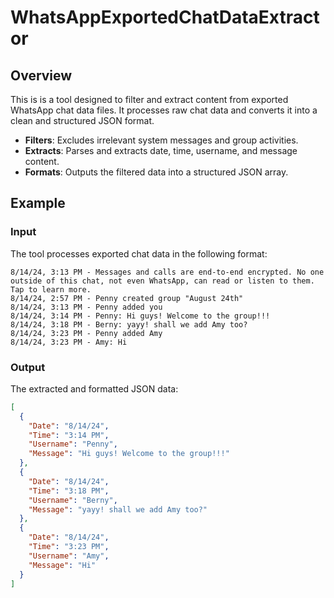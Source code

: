 # WhatsAppExportedChatDataExtractor

## Overview

This is is a tool designed to filter and extract content from exported WhatsApp chat data files. It processes raw chat data and converts it into a clean and structured JSON format.

- **Filters**: Excludes irrelevant system messages and group activities.
- **Extracts**: Parses and extracts date, time, username, and message content.
- **Formats**: Outputs the filtered data into a structured JSON array.

## Example

### Input

The tool processes exported chat data in the following format:

```
8/14/24, 3:13 PM - Messages and calls are end-to-end encrypted. No one outside of this chat, not even WhatsApp, can read or listen to them. Tap to learn more.
8/14/24, 2:57 PM - Penny created group "August 24th"
8/14/24, 3:13 PM - Penny added you
8/14/24, 3:14 PM - Penny: Hi guys! Welcome to the group!!!
8/14/24, 3:18 PM - Berny: yayy! shall we add Amy too?
8/14/24, 3:23 PM - Penny added Amy
8/14/24, 3:23 PM - Amy: Hi
```

### Output

The extracted and formatted JSON data:

```json
[
  {
    "Date": "8/14/24",
    "Time": "3:14 PM",
    "Username": "Penny",
    "Message": "Hi guys! Welcome to the group!!!"
  },
  {
    "Date": "8/14/24",
    "Time": "3:18 PM",
    "Username": "Berny",
    "Message": "yayy! shall we add Amy too?"
  },
  {
    "Date": "8/14/24",
    "Time": "3:23 PM",
    "Username": "Amy",
    "Message": "Hi"
  }
]
```
